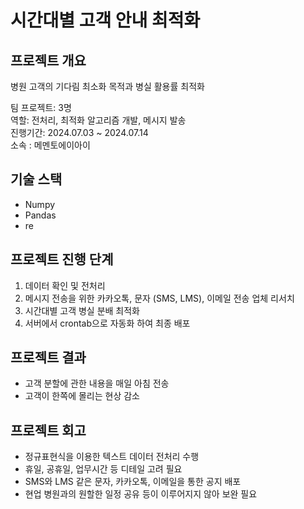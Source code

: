 # 시간대별 고객 안내 최적화  
## 프로젝트 개요

병원 고객의 기다림 최소화 목적과 병실 활용률 최적화  


팀 프로젝트: 3명   
역할: 전처리, 최적화 알고리즘 개발, 메시지 발송    
진행기간: 2024.07.03 ~ 2024.07.14  
소속 : 메멘토에이아이  


## 기술 스택  
+ Numpy  
+ Pandas  
+ re  


## 프로젝트 진행 단계  
1. 데이터 확인 및 전처리    
2. 메시지 전송을 위한 카카오톡, 문자 (SMS, LMS), 이메일 전송 업체 리서치      
3. 시간대별 고객 병실 분배 최적화     
4. 서버에서 crontab으로 자동화 하여 최종 배포    

## 프로젝트 결과  

+ 고객 분할에 관한 내용을 매일 아침 전송  
+ 고객이 한쪽에 몰리는 현상 감소  


## 프로젝트 회고  
+ 정규표현식을 이용한 텍스트 데이터 전처리 수행  
+ 휴일, 공휴일, 업무시간 등 디테일 고려 필요  
+ SMS와 LMS 같은 문자, 카카오톡, 이메일을 통한 공지 배포  
+ 현업 병원과의 원할한 일정 공유 등이 이루어지지 않아 보완 필요    
